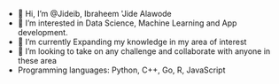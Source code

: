 - 👋 Hi, I’m @Jideib, Ibraheem 'Jide Alawode
- 👀 I’m interested in Data Science, Machine Learning and App development.
- 🌱 I’m currently Expanding my knowledge in my area of interest
- 💞️ I’m looking to take on any challenge and collaborate with anyone in these area
- Programming languages: Python, C++, Go, R, JavaScript

<!---
Jideib/Jideib is a ✨ special ✨ repository because its `README.md` (this file) appears on your GitHub profile.
You can click the Preview link to take a look at your changes.
--->
